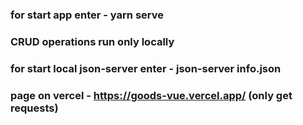 ### for start app enter - yarn serve

### CRUD operations run only locally

### for start local json-server enter - json-server info.json

### page on vercel - https://goods-vue.vercel.app/ (only get requests)

